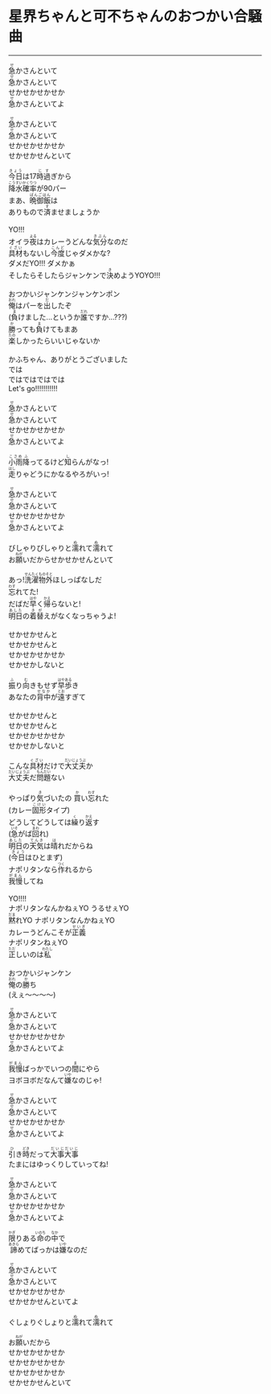 # 星界ちゃんと可不ちゃんのおつかい合騒曲
---
<lyric>
<ruby>急<rt>せ</rt></ruby>かさんといて<br/>
<ruby>急<rt>せ</rt></ruby>かさんといて<br/>
せかせかせかせか<br/>
<ruby>急<rt>せ</rt></ruby>かさんといてよ<br/>
<br/>
<ruby>急<rt>せ</rt></ruby>かさんといて<br/>
<ruby>急<rt>せ</rt></ruby>かさんといて<br/>
せかせかせかせか<br/>
せかせかせんといて<br/>
<br/>
<ruby>今日<rt>きょう</rt></ruby>は17<ruby>時<rt>じ</rt></ruby><ruby>過<rt>す</rt></ruby>ぎから<br/>
<ruby>降水確率<rt>こうすいかくりつ</rt></ruby>が90パー<br/>
まあ、<ruby>晩御飯<rt>ばんごはん</rt></ruby>は<br/>
ありもので<ruby>済<rt>す</rt></ruby>ませましょうか<br/>
<br/>
YO!!!<br/>
オイラ<ruby>夜<rt>よる</rt></ruby>はカレーうどんな<ruby>気分<rt>きぶん</rt></ruby>なのだ<br/>
<ruby>具材<rt>ぐざい</rt></ruby>もないし<ruby>今度<rt>こんど</rt></ruby>じゃダメかな?<br/>
ダメだYO!!! ダメかぁ<br/>
そしたらそしたらジャンケンで<ruby>決<rt>き</rt></ruby>めようYOYO!!!<br/>
<br/>
おつかいジャンケンジャンケンポン<br/>
<ruby>俺<rt>おれ</rt></ruby>はパーを<ruby>出<rt>だ</rt></ruby>したぞ<br/>
(<ruby>負<rt>ま</rt></ruby>けました...というか<ruby>誰<rt>だれ</rt></ruby>ですか…???)<br/>
<ruby>勝<rt>か</rt></ruby>っても<ruby>負<rt>ま</rt></ruby>けてもまあ<br/>
<ruby>楽<rt>たの</rt></ruby>しかったらいいじゃないか<br/>
<br/>
かふちゃん、ありがとうございました<br/>
では<br/>
ではではではでは<br/>
Let's go!!!!!!!!!!!<br/>
<br/>
<ruby>急<rt>せ</rt></ruby>かさんといて<br/>
<ruby>急<rt>せ</rt></ruby>かさんといて<br/>
せかせかせかせか<br/>
<ruby>急<rt>せ</rt></ruby>かさんといてよ<br/>
<br/>
<ruby>小雨<rt>こさめ</rt></ruby><ruby>降<rt>ふ</rt></ruby>ってるけど<ruby>知<rt>し</rt></ruby>らんがなっ!<br/>
<ruby>走<rt>はし</rt></ruby>りゃどうにかなるやろがいっ!<br/>
<br/>
<ruby>急<rt>せ</rt></ruby>かさんといて<br/>
<ruby>急<rt>せ</rt></ruby>かさんといて<br/>
せかせかせかせか<br/>
<ruby>急<rt>せ</rt></ruby>かさんといてよ<br/>
<br/>
びしゃりびしゃりと<ruby>濡<rt>ぬ</rt></ruby>れて<ruby>濡<rt>ぬ</rt></ruby>れて<br/>
お<ruby>願<rt>ねが</rt></ruby>いだからせかせかせんといて<br/>
<br/>
あっ!<ruby>洗濯物<rt>せんたくもの</rt></ruby><ruby>外<rt>そと</rt></ruby>ほしっぱなしだ<br/>
<ruby>忘<rt>わす</rt></ruby>れてた!<br/>
だばだ<ruby>早<rt>はや</rt></ruby>く<ruby>帰<rt>かえ</rt></ruby>らないと!<br/>
<ruby>明日<rt>あした</rt></ruby>の<ruby>着替<rt>きが</rt></ruby>えがなくなっちゃうよ!<br/>
<br/>
せかせかせんと<br/>
せかせかせんと<br/>
せかせかせかせか<br/>
せかせかしないと<br/>
<br/>
<ruby>振<rt>ふ</rt></ruby>り<ruby>向<rt>む</rt></ruby>きもせず<ruby>早<rt>はや</rt></ruby><ruby>歩<rt>ある</rt></ruby>き<br/>
あなたの<ruby>背中<rt>せなか</rt></ruby>が<ruby>遠<rt>とお</rt></ruby>すぎて<br/>
<br/>
せかせかせんと<br/>
せかせかせんと<br/>
せかせかせかせか<br/>
せかせかしないと<br/>
<br/>
こんな<ruby>具材<rt>ぐざい</rt></ruby>だけで<ruby>大丈夫<rt>だいじょうぶ</rt></ruby>か<br/>
<ruby>大丈夫<rt>だいじょうぶ</rt></ruby>だ<ruby>問題<rt>もんだい</rt></ruby>ない<br/>
<br/>
やっぱり<ruby>気<rt>き</rt></ruby>づいたの <ruby>買<rt>か</rt></ruby>い<ruby>忘<rt>わす</rt></ruby>れた<br/>
(カレー<ruby>固形<rt>こけい</rt></ruby>タイプ)<br/>
どうしてどうしては<ruby>繰<rt>く</rt></ruby>り<ruby>返<rt>かえ</rt></ruby>す<br/>
(<ruby>急<rt>いそ</rt></ruby>がば<ruby>回<rt>まわ</rt></ruby>れ)<br/>
<ruby>明日<rt>あした</rt></ruby>の<ruby>天気<rt>てんき</rt></ruby>は<ruby>晴<rt>は</rt></ruby>れだからね<br/>
(<ruby>今日<rt>きょう</rt></ruby>はひとまず)<br/>
ナポリタンなら<ruby>作<rt>つく</rt></ruby>れるから<br/>
<ruby>我慢<rt>がまん</rt></ruby>してね<br/>
<br/>
YO!!!!<br/>
ナポリタンなんかねぇYO うるせぇYO<br/>
<ruby>黙<rt>だま</rt></ruby>れYO ナポリタンなんかねぇYO<br/>
カレーうどんこそが<ruby>正義<rt>せいぎ</rt></ruby><br/>
ナポリタンねぇYO<br/>
<ruby>正<rt>ただ</rt></ruby>しいのは<ruby>私<rt>わたし</rt></ruby><br/>
<br/>
おつかいジャンケン<br/>
<ruby>俺<rt>おれ</rt></ruby>の<ruby>勝<rt>か</rt></ruby>ち<br/>
(えぇ～～～～)<br/>
<br/>
<ruby>急<rt>せ</rt></ruby>かさんといて<br/>
<ruby>急<rt>せ</rt></ruby>かさんといて<br/>
せかせかせかせか<br/>
<ruby>急<rt>せ</rt></ruby>かさんといてよ<br/>
<br/>
<ruby>我慢<rt>がまん</rt></ruby>ばっかでいつの<ruby>間<rt>ま</rt></ruby>にやら<br/>
ヨボヨボだなんて<ruby>嫌<rt>いや</rt></ruby>なのじゃ!<br/>
<br/>
<ruby>急<rt>せ</rt></ruby>かさんといて<br/>
<ruby>急<rt>せ</rt></ruby>かさんといて<br/>
せかせかせかせか<br/>
<ruby>急<rt>せ</rt></ruby>かさんといてよ<br/>
<br/>
<ruby>引<rt>ひ</rt></ruby>き<ruby>時<rt>どき</rt></ruby>だって<ruby>大事<rt>だいじ</rt></ruby><ruby>大事<rt>だいじ</rt></ruby><br/>
たまにはゆっくりしていってね!<br/>
<br/>
<ruby>急<rt>せ</rt></ruby>かさんといて<br/>
<ruby>急<rt>せ</rt></ruby>かさんといて<br/>
せかせかせかせか<br/>
<ruby>急<rt>せ</rt></ruby>かさんといてよ<br/>
<br/>
<ruby>限<rt>かぎ</rt></ruby>りある<ruby>命<rt>いのち</rt></ruby>の<ruby>中<rt>なか</rt></ruby>で<br/>
<ruby>諦<rt>あきら</rt></ruby>めてばっかは<ruby>嫌<rt>いや</rt></ruby>なのだ<br/>
<br/>
<ruby>急<rt>せ</rt></ruby>かさんといて<br/>
<ruby>急<rt>せ</rt></ruby>かさんといて<br/>
せかせかせかせか<br/>
せかせかせんといてよ<br/>
<br/>
ぐしょりぐしょりと<ruby>濡<rt>ぬ</rt></ruby>れて<ruby>濡<rt>ぬ</rt></ruby>れて<br/>
<br/>
お<ruby>願<rt>ねが</rt></ruby>いだから<br/>
せかせかせかせか<br/>
せかせかせかせか<br/>
せかせかせかせか<br/>
せかせかせんといて<br/>
</lyric>
